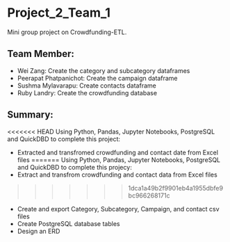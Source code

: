 # Project_2_Team_1

Mini group project on Crowdfunding-ETL.

## Team Member:
 - Wei Zang: Create the category and subcategory dataframes
 - Peerapat Phatpanichot: Create the campaign dataframe
 - Sushma Mylavarapu: Create contacts dataframe
 - Ruby Landry: Create the crowdfunding database

 ## Summary:
<<<<<<< HEAD
 Using Python, Pandas, Jupyter Notebooks, PostgreSQL and QuickDBD to complete this project:
 - Extracted and transfromed crowdfunding and contact date from Excel files
=======
 Using Python, Pandas, Jupyter Notebooks, PostgreSQL and QuickDBD to complete this projecy:
 - Extract and transfrom crowdfunding and contact data from Excel files
>>>>>>> 1dca1a49b2f9901eb4a1955dbfe9bc966268171c
 - Create and export Category, Subcategory, Campaign, and contact csv files
 - Create PostgreSQL database tables
 - Design an ERD



